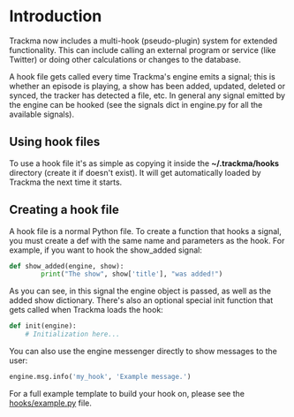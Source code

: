 Introduction
============
Trackma now includes a multi-hook (pseudo-plugin) system for extended functionality.
This can include calling an external program or service (like Twitter) or doing other calculations or changes to the database.

A hook file gets called every time Trackma's engine emits a signal; this is whether an episode is playing,
a show has been added, updated, deleted or synced, the tracker has detected a file, etc.
In general any signal emitted by the engine can be hooked (see the signals dict in engine.py for all the available signals).

Using hook files
--------

To use a hook file it's as simple as copying it inside the **~/.trackma/hooks** directory (create it if doesn't exist).
It will get automatically loaded by Trackma the next time it starts.

Creating a hook file
--------

A hook file is a normal Python file. To create a function that hooks a signal, you must create a def with the same name and parameters as the hook.
For example, if you want to hook the show_added signal:

```py
def show_added(engine, show):
        print("The show", show['title'], "was added!")
```

As you can see, in this signal the engine object is passed, as well as the added show dictionary.
There's also an optional special init function that gets called when Trackma loads the hook:

```py
def init(engine):
    # Initialization here...

```
You can also use the engine messenger directly to show messages to the user:

```py
engine.msg.info('my_hook', 'Example message.')
```

For a full example template to build your hook on, please see the [hooks/example.py](../hooks/example.py) file.
